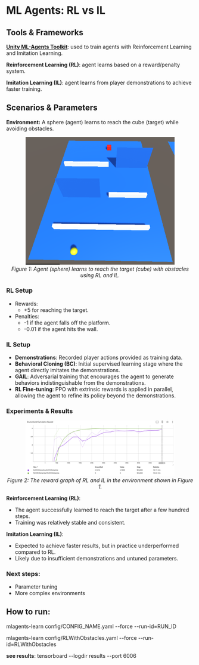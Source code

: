 # ML Agents: RL vs IL

## Tools & Frameworks

**[Unity ML-Agents Toolkit](https://github.com/Unity-Technologies/ml-agents)**: used to train agents with Reinforcement Learning and Imitation Learning.

**Reinforcement Learning (RL)**: agent learns based on a reward/penalty system.

**Imitation Learning (IL)**: agent learns from player demonstrations to achieve faster training.

## Scenarios & Parameters
<!--
**Basic Environment:** A sphere (agent) learns to reach the cube (target).
<p align="center">
    <img src="images/ToyExample1.png" alt="Example 1" width="400"/>
    <br/><em>Figure 1: Agent (sphere) learns to reach the target (cube) using RL and IL.</em>
</p>
-->
**Environment:** A sphere (agent) learns to reach the cube (target) while avoiding obstacles.
<p align="center">
    <img src="images/ToyExample2.png" alt="Example 2" width="400"/>
    <br/><em>Figure 1: Agent (sphere) learns to reach the target (cube) with obstacles using RL and IL.</em>
</p>

### RL Setup
- Rewards:
  - +5 for reaching the target.
- Penalties:
  - -1 if the agent falls off the platform.
  - -0.01 if the agent hits the wall.

### IL Setup
- **Demonstrations**: Recorded player actions provided as training data.
- **Behavioral Cloning (BC)**: Initial supervised learning stage where the agent directly imitates the demonstrations.
- **GAIL**: Adversarial training that encourages the agent to generate behaviors indistinguishable from the demonstrations.
- **RL Fine-tuning**: PPO with extrinsic rewards is applied in parallel, allowing the agent to refine its policy beyond the demonstrations.

### Experiments & Results
<p align="center">
    <img src="images/Reward_withObstacles.png" alt="Reward Graph" width="400"/>
    <br/><em>Figure 2: The reward graph of RL and IL in the environment shown in Figure 1.</em>
</p>

**Reinforcement Learning (RL)**:    
- The agent successfully learned to reach the target after a few hundred steps.
- Training was relatively stable and consistent.

**Imitation Learning (IL)**:
- Expected to achieve faster results, but in practice underperformed compared to RL.
- Likely due to insufficient demonstrations and untuned parameters.

### Next steps: 
- Parameter tuning
- More complex environments

## How to run:
mlagents-learn config/CONFIG_NAME.yaml --force --run-id=RUN_ID

mlagents-learn config/RLWithObstacles.yaml --force --run-id=RLWithObstacles

**see results**:
tensorboard --logdir results --port 6006




